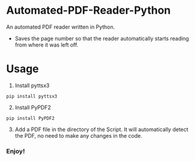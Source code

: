 # Automated-PDF-Reader-Python
An automated PDF reader written in Python.  

* Saves the page number so that the reader automatically starts reading from where it was left off.

# Usage
1. Install pyttsx3
```
pip install pyttsx3
```
2. Install PyPDF2
```
pip install PyPDF2
```
3. Add a PDF file in the directory of the Script. It will automatically detect the PDF, no need to make any changes in the code.

### Enjoy!
